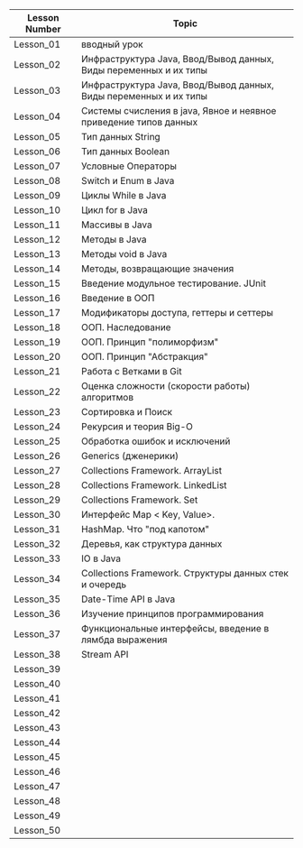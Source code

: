 | Lesson Number | Topic                                                             |
|---------------|-------------------------------------------------------------------|
| Lesson_01     | вводный урок                                                      |
| Lesson_02     | Инфраструктура Java, Ввод/Вывод данных, Виды переменных и их типы |
| Lesson_03     | Инфраструктура Java, Ввод/Вывод данных, Виды переменных и их типы |
| Lesson_04     | Системы счисления в java, Явное и неявное приведение типов данных |
| Lesson_05     | Тип данных String                                                 |
| Lesson_06     | Тип данных Boolean                                                |
| Lesson_07     | Условные Операторы                                                |
| Lesson_08     | Switch и Enum в Java                                              |
| Lesson_09     | Циклы While в Java                                                |
| Lesson_10     | Цикл for в Java                                                   |
| Lesson_11     | Массивы в Java                                                    |
| Lesson_12     | Методы в Java                                                     |
| Lesson_13     | Методы void в Java                                                |
| Lesson_14     | Методы, возвращающие значения                                     |
| Lesson_15     | Введение модульное тестирование. JUnit                            |
| Lesson_16     | Введение в ООП                                                    |
| Lesson_17     | Модификаторы доступа, геттеры и сеттеры                           |
| Lesson_18     | ООП. Наследование                                                 |
| Lesson_19     | ООП. Принцип "полиморфизм"                                        |
| Lesson_20     | ООП. Принцип "Абстракция"                                         |
| Lesson_21     | Работа с Ветками в Git                                            |
| Lesson_22     | Оценка сложности (скорости работы) алгоритмов                     |
| Lesson_23     | Сортировка и Поиск                                                |
| Lesson_24     | Рекурсия и теория Big-O                                           |
| Lesson_25     | Обработка ошибок и исключений                                     |
| Lesson_26     | Generics (дженерики)                                              |
| Lesson_27     | Collections Framework. ArrayList                                  |
| Lesson_28     | Collections Framework. LinkedList                                 |
| Lesson_29     | Collections Framework. Set                                        |
| Lesson_30     | Интерфейс Map < Key, Value>.                                      |
| Lesson_31     | HashMap. Что "под капотом"                                        |
| Lesson_32     | Деревья, как структура данных                                     |
| Lesson_33     | IO в Java                                                         |
| Lesson_34     | Collections Framework. Структуры данных стек и очередь            |
| Lesson_35     | Date-Time API в Java                                              |
| Lesson_36     | Изучение принципов программирования                               |
| Lesson_37     | Функциональные интерфейсы, введение в лямбда выражения            |
| Lesson_38     | Stream API                                                        |
| Lesson_39     |                                                                   |
| Lesson_40     |                                                                   |
| Lesson_41     |                                                                   |
| Lesson_42     |                                                                   |
| Lesson_43     |                                                                   |
| Lesson_44     |                                                                   |
| Lesson_45     |                                                                   |
| Lesson_46     |                                                                   |
| Lesson_47     |                                                                   |
| Lesson_48     |                                                                   |
| Lesson_49     |                                                                   |
| Lesson_50     |                                                                   |

